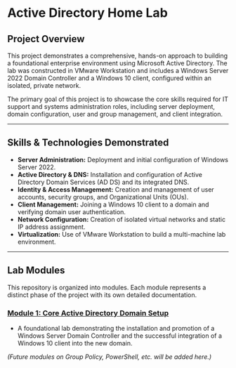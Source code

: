 # Active Directory Home Lab

## Project Overview

This project demonstrates a comprehensive, hands-on approach to building a foundational enterprise environment using Microsoft Active Directory. The lab was constructed in VMware Workstation and includes a Windows Server 2022 Domain Controller and a Windows 10 client, configured within an isolated, private network.

The primary goal of this project is to showcase the core skills required for IT support and systems administration roles, including server deployment, domain configuration, user and group management, and client integration.

---

## Skills & Technologies Demonstrated

* **Server Administration:** Deployment and initial configuration of Windows Server 2022.
* **Active Directory & DNS:** Installation and configuration of Active Directory Domain Services (AD DS) and its integrated DNS.
* **Identity & Access Management:** Creation and management of user accounts, security groups, and Organizational Units (OUs).
* **Client Management:** Joining a Windows 10 client to a domain and verifying domain user authentication.
* **Network Configuration:** Creation of isolated virtual networks and static IP address assignment.
* **Virtualization:** Use of VMware Workstation to build a multi-machine lab environment.

---

## Lab Modules

This repository is organized into modules. Each module represents a distinct phase of the project with its own detailed documentation.

### [Module 1: Core Active Directory Domain Setup](01-Core-AD-Domain-Setup/README.md)
* A foundational lab demonstrating the installation and promotion of a Windows Server Domain Controller and the successful integration of a Windows 10 client into the new domain.

*(Future modules on Group Policy, PowerShell, etc. will be added here.)*
